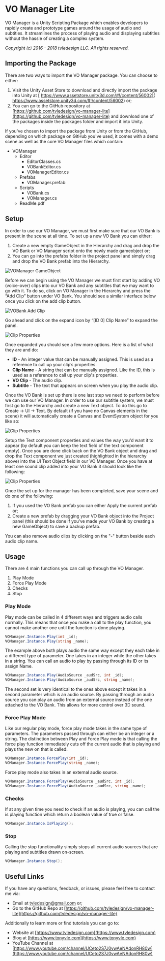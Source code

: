 # VO Manager Lite

VO Manager is a Unity Scripting Package which enables developers to rapidly create and prototype games around the usage of audio and subtitles. It streamlines the process of playing audio and displaying subtitles without the hassle of creating a complex system.

_Copyright (c) 2016 - 2018 tvledesign LLC. All rights reserved._

## Importing the Package

There are two ways to import the VO Manager package. You can choose to either:

1. Visit the Unity Asset Store to download and directly import the package into Unity at [	https://www.assetstore.unity3d.com/#!/content/56002](	https://www.assetstore.unity3d.com/#!/content/56002) or;
2. You can go to the GitHub repository at [https://github.com/tvledesign/vo-manager-lite](https://github.com/tvledesign/vo-manager-lite) and download one of the packages inside the packages folder and import it into Unity.

If you've chosen to import the package from Unity or from the GitHub, depending on which package on GitHub you've used, it comes with a demo scene as well as the core VO Manager files which contain:

* VOManager
   * Editor
      * EditorClasses.cs
      * VOBankEditor.cs
      * VOManagerEditor.cs
   * Prefabs
      * VOManager.prefab
   * Scripts
      * VOBank.cs
      * VOManager.cs
   * ReadMe.pdf
        
## Setup
In order to use our VO Manager, we must first make sure that our VO Bank is present in the scene at all time. To set up a new VO Bank you can either:

1. Create a new empty GameObject in the Hierarchy and drag and drop the VO Bank or VO Manager script onto the newly made gameobject or;
2. You can go into the prefabs folder in the project panel and simply drag and drop the VO Bank prefab into the Hierarchy.

![VOManager GameObject](https://raw.githubusercontent.com/tvledesign/vo-manager-lite/master/src/ss-1.png)

Before we can begin using the VO Manager we must first start by adding VO (voice-over) clips into our VO Bank and any subtitles that we may want to go with it. To do so, click on VO Manager in the Hierarchy and press the “Add Clip” button under VO Bank. You should see a similar interface below once you click on the add clip button.

![VOBank Add Clip](https://raw.githubusercontent.com/tvledesign/vo-manager-lite/master/src/ss-2.png)

Go ahead and click on the expand icon by “[ID 0] Clip Name” to expand the panel.

![Clip Properties](https://raw.githubusercontent.com/tvledesign/vo-manager-lite/master/src/ss-3.png)

Once expanded you should see a few more options. Here is a list of what they are and do:

* **ID** - An integer value that can be manually assigned. This is used as a reference to call up your clip’s properties.
* **Clip Name** - A string that can be manually assigned. Like the ID, this is used as a reference to call up your clip's properties.
* **VO Clip** - The audio clip.
* **Subtitle** - The text that appears on screen when you play the audio clip.

Once the VO Bank is set up there is one last step we need to perform before we can use our VO Manager. In order to use our subtitle system, we must first go to the Hierarchy and create a new Text object. To do this go to Create -> UI -> Text. By default (if you have no Canvas elements in the scene) it will automatically create a Canvas and EventSystem object for you like so:

![Clip Properties](https://raw.githubusercontent.com/tvledesign/vo-manager-lite/master/src/ss-4.png)

Setup the Text component properties and values the way you'd want it to appear (by default you can keep the text field of the text component empty). Once you are done click back on the VO Bank object and drag and drop the Text component we just created (highlighted in the hierarchy above) into the UI Text Object field in our VO Manager. Once you have at least one sound clip added into your VO Bank it should look like the following:

![Clip Properties](https://raw.githubusercontent.com/tvledesign/vo-manager-lite/master/src/ss-5.png)

Once the set up for the manager has been completed, save your scene and do one of the following:

1.	If you used the VO Bank prefab you can either Apply the current prefab or;
2.	Create a new prefab by dragging your VO Bank object into the Project panel (this should be done if you’ve made your VO Bank by creating a new GameObject) to save a backup prefab.

You can also remove audio clips by clicking on the "-" button beside each audio clip name.
    
## Usage

There are 4 main functions you can call up through the VO Manager.

1.	Play Mode
2.	Force Play Mode
3.	Checks
4.	Stop

### Play Mode

Play mode can be called in 4 different ways and triggers audio calls normally. This means that once you make a call to the play function, you cannot make another one until the function is done playing.

```csharp
VOManager.Instance.Play(int _id);
VOManager.Instance.Play(string _name);
```
The example above both plays audio the same way except they each take in a different type of parameter. One takes in an integer while the other takes in a string. You can call an audio to play by passing through its ID or its assign Name.

```csharp
VOManager.Instance.Play(AudioSource _audSrc, int _id);
VOManager.Instance.Play(AudioSource _audSrc, string _name);
```
The second set is very identical to the ones above except it takes in a second parameter which is an audio source. By passing through an audio source you can play an audio from an external source instead of the one attached to the VO Bank. This allows for more control over 3D sound.

### Force Play Mode

Like our regular play mode, force play mode takes in the same type of parameters. The parameters passed through can either be an integer or a string. The distinction between Play and Force Play mode is that calling the force play function immediately cuts off the current audio that is playing and plays the new on that is called.

```csharp
VOManager.Instance.ForcePlay(int _id);
VOManager.Instance.ForcePlay(string _name);
```
Force play mode also takes in an external audio source.

```csharp
VOManager.Instance.ForcePlay(AudioSource _audSrc, int _id);
VOManager.Instance.ForcePlay(AudioSource _audSrc, string _name);
```

### Checks

If at any given time you need to check if an audio is playing, you can call the is playing function which return a boolean value of true or false.

```csharp
VOManager.Instance.IsPlaying();
```

### Stop

Calling the stop functionality simply stops all current audio sources that are playing and subtitles drawn on-screen.

```csharp
VOManager.Instance.Stop();
```

## Useful Links
If you have any questions, feedback, or issues, please feel free to contact me via:

* Email at [tvledesign@gmail.com](mailto:tvledesign@gmail.com) or;
* Go to the GitHub Repo at [https://github.com/tvledesign/vo-manager-lite](https://github.com/tvledesign/vo-manager-lite)

Additionally to learn more or find tutorials you can go to:

* Website at [https://www.tvledesign.com](https://www.tvledesign.com)
* Blog at [https://www.tonyvle.com](https://www.tonyvle.com)
* YouTube Channel at [https://www.youtube.com/channel/UCeto2S7J0vwAeNAdonRH80w](https://www.youtube.com/channel/UCeto2S7J0vwAeNAdonRH80w)
